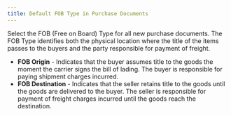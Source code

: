 ```yaml
---
title: Default FOB Type in Purchase Documents
---
```



Select the FOB (Free on Board) Type for all new purchase documents.  The FOB Type identifies both the physical location where the title of  the items passes to the buyers and the party responsible for payment of  freight.

- **FOB 
 Origin** - Indicates that the buyer assumes title to the goods the  moment the carrier signs the bill of lading. The buyer is responsible  for paying shipment charges incurred.
- **FOB 
 Destination** - Indicates that the seller retains title to the goods  until the goods are delivered to the buyer. The seller is responsible  for payment of freight charges incurred until the goods reach the destination.

